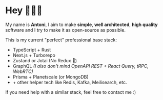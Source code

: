 <!--
<p align="center">
  <img src="https://user-images.githubusercontent.com/29360707/146340410-2e99e81a-bf4b-40bf-ac39-9d51d5923ecd.png" width="700px" alt="profile info" />  
</p> 
-->

<!-- 
Text version:

# Hey, nice to meet you!

My name is **Antoni**, I like coding and optimising things.

I'm doing *full-stack* development professionally, focusing on *TypeScript*, *React*, *Node.js* and *GraphQL*.

I also enjoy learning new things, teaching what I know best and creating open-source software.

If you like any of my open-source projects you see below, please give them a star! 😇 -->


# Hey 👋👋👋

My name is **Antoni**, I aim to make **simple**, **well architected**, **high quality** software and I try to make it as open-source as possible.

This is my current "perfect" professional base stack:

- TypeScript + Rust
- Next.js + Turborepo
- Zustand or Jotai (No Redux 💩)
- GraphQL _(I also don't mind OpenAPI REST + React Query, tRPC, WebRTC)_
- Prisma + Planetscale (or MongoDB)
- \+ other helper tech like Redis, Kafka, Meilisearch, etc.

If you need help with a similar stack, feel free to contact me :)
